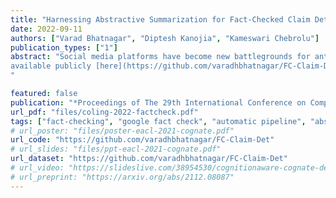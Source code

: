 ```yaml
---
title: "Harnessing Abstractive Summarization for Fact-Checked Claim Detection"
date: 2022-09-11
authors: ["Varad Bhatnagar", "Diptesh Kanojia", "Kameswari Chebrolu"]
publication_types: ["1"]
abstract: "Social media platforms have become new battlegrounds for anti-social elements, with misinformation being the weapon of choice. Fact-checking organizations try to debunk as many claims as possible while staying true to their journalistic processes but cannot cope with its rapid dissemination. We believe that the solution lies in partial automation of the fact-checking life cycle, saving human time for tasks which require high cognition. We propose a new workflow for efficiently detecting previously fact-checked claims that uses abstractive summarization to generate crisp queries. These queries can then be executed on a general-purpose retrieval system associated with a collection of previously fact-checked claims. We curate an abstractive text summarization dataset comprising noisy claims from Twitter and their gold summaries. It is shown that retrieval performance improves 2x by using popular out-of-the-box summarization models and 3x by fine-tuning them on the accompanying dataset compared to verbatim querying. Our approach achieves Recall@5 and MRR of 35% and  0.3, compared to baseline values of 10% and 0.1, respectively. Our dataset, code, and models are
available publicly [here](https://github.com/varadhbhatnagar/FC-Claim-Det/).
"

featured: false
publication: "*Proceedings of The 29th International Conference on Computational Linguistics (COLING 2022)*"
url_pdf: "files/coling-2022-factcheck.pdf"
tags: ["fact-checking", "google fact check", "automatic pipeline", "abstractive summarization", "twitter data", "social media", "misinformation"]
# url_poster: "files/poster-eacl-2021-cognate.pdf"
url_code: "https://github.com/varadhbhatnagar/FC-Claim-Det"
# url_slides: "files/ppt-eacl-2021-cognate.pdf"
url_dataset: "https://github.com/varadhbhatnagar/FC-Claim-Det"
# url_video: "https://slideslive.com/38954530/cognitionaware-cognate-detection"
# url_preprint: "https://arxiv.org/abs/2112.08087"
---
```


